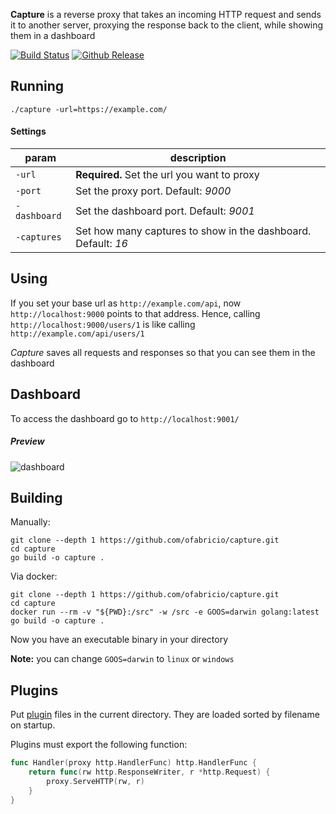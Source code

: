 
**Capture** is a reverse proxy that takes an incoming HTTP request and sends it to another server,
proxying the response back to the client, while showing them in a dashboard

[![Build Status](https://travis-ci.com/ofabricio/capture.svg?branch=master)](https://travis-ci.com/ofabricio/capture)
[![Github Release](https://img.shields.io/github/release/ofabricio/capture.svg)](https://github.com/ofabricio/capture/releases)


## Running

    ./capture -url=https://example.com/


#### Settings

| param        | description |
|--------------|-------------|
| `-url`       | **Required.** Set the url you want to proxy |
| `-port`      | Set the proxy port. Default: *9000* |
| `-dashboard` | Set the dashboard port. Default: *9001* |
| `-captures`  | Set how many captures to show in the dashboard. Default: *16* |


## Using

If you set your base url as `http://example.com/api`, now `http://localhost:9000` points to that
address. Hence, calling `http://localhost:9000/users/1` is like calling `http://example.com/api/users/1`

*Capture* saves all requests and responses so that you can see them in the dashboard


## Dashboard

To access the dashboard go to `http://localhost:9001/`

##### Preview

![dashboard](https://i.imgur.com/5pbLRRY.png)


## Building

Manually:

    git clone --depth 1 https://github.com/ofabricio/capture.git
    cd capture
    go build -o capture .

Via docker:

    git clone --depth 1 https://github.com/ofabricio/capture.git
    cd capture
    docker run --rm -v "${PWD}:/src" -w /src -e GOOS=darwin golang:latest go build -o capture .

Now you have an executable binary in your directory

**Note:** you can change `GOOS=darwin` to `linux` or `windows`

## Plugins

Put [plugin](https://golang.org/pkg/plugin/) files in the current directory.
They are loaded sorted by filename on startup.

Plugins must export the following function:

```go
func Handler(proxy http.HandlerFunc) http.HandlerFunc {
    return func(rw http.ResponseWriter, r *http.Request) {
        proxy.ServeHTTP(rw, r)
    }
}
```
